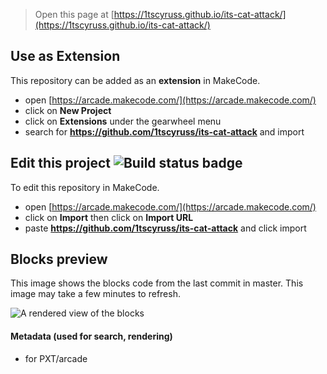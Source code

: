  


> Open this page at [https://1tscyruss.github.io/its-cat-attack/](https://1tscyruss.github.io/its-cat-attack/)

## Use as Extension

This repository can be added as an **extension** in MakeCode.

* open [https://arcade.makecode.com/](https://arcade.makecode.com/)
* click on **New Project**
* click on **Extensions** under the gearwheel menu
* search for **https://github.com/1tscyruss/its-cat-attack** and import

## Edit this project ![Build status badge](https://github.com/1tscyruss/its-cat-attack/workflows/MakeCode/badge.svg)

To edit this repository in MakeCode.

* open [https://arcade.makecode.com/](https://arcade.makecode.com/)
* click on **Import** then click on **Import URL**
* paste **https://github.com/1tscyruss/its-cat-attack** and click import

## Blocks preview

This image shows the blocks code from the last commit in master.
This image may take a few minutes to refresh.

![A rendered view of the blocks](https://github.com/1tscyruss/its-cat-attack/raw/master/.github/makecode/blocks.png)

#### Metadata (used for search, rendering)

* for PXT/arcade
<script src="https://makecode.com/gh-pages-embed.js"></script><script>makeCodeRender("{{ site.makecode.home_url }}", "{{ site.github.owner_name }}/{{ site.github.repository_name }}");</script>
